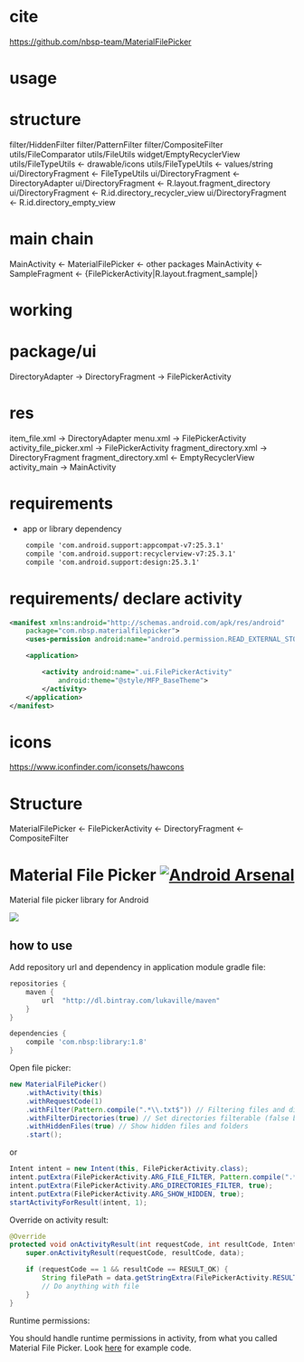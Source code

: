 # cite 
https://github.com/nbsp-team/MaterialFilePicker

# usage 



# structure 
filter/HiddenFilter
filter/PatternFilter 
filter/CompositeFilter
utils/FileComparator 
utils/FileUtils
widget/EmptyRecyclerView
utils/FileTypeUtils <- drawable/icons 
utils/FileTypeUtils <- values/string
ui/DirectoryFragment <- FileTypeUtils
ui/DirectoryFragment <- DirectoryAdapter
ui/DirectoryFragment <- R.layout.fragment_directory
ui/DirectoryFragment <- R.id.directory_recycler_view
ui/DirectoryFragment <- R.id.directory_empty_view

# main chain 
MainActivity <- MaterialFilePicker <- other packages 
MainActivity <- SampleFragment <- {FilePickerActivity|R.layout.fragment_sample|}

# working


# package/ui
DirectoryAdapter -> DirectoryFragment -> FilePickerActivity

# res
item_file.xml -> DirectoryAdapter
menu.xml -> FilePickerActivity
activity_file_picker.xml -> FilePickerActivity
fragment_directory.xml -> DirectoryFragment
fragment_directory.xml <- EmptyRecyclerView
activity_main -> MainActivity 

# requirements 
- app or library dependency 
```xml
    compile 'com.android.support:appcompat-v7:25.3.1'
    compile 'com.android.support:recyclerview-v7:25.3.1'
    compile 'com.android.support:design:25.3.1'
```

# requirements/ declare activity 
```xml
<manifest xmlns:android="http://schemas.android.com/apk/res/android"
    package="com.nbsp.materialfilepicker">
    <uses-permission android:name="android.permission.READ_EXTERNAL_STORAGE" />

    <application>

        <activity android:name=".ui.FilePickerActivity"
            android:theme="@style/MFP_BaseTheme">
        </activity>
    </application>
</manifest>

```

# icons 
https://www.iconfinder.com/iconsets/hawcons



# Structure 
MaterialFilePicker <- FilePickerActivity <- DirectoryFragment <- CompositeFilter



# Material File Picker [![Android Arsenal](https://img.shields.io/badge/Android%20Arsenal-MaterialFilePicker-brightgreen.svg?style=flat)](http://android-arsenal.com/details/1/2690) 
Material file picker library for Android

![](https://i.imgur.com/mjxs05n.png)

## how to use 

Add repository url and dependency in application module gradle file:

```gradle
repositories {
    maven {
        url  "http://dl.bintray.com/lukaville/maven" 
    }
}

dependencies {
    compile 'com.nbsp:library:1.8'
}
```

Open file picker:

```java
new MaterialFilePicker()
    .withActivity(this)
    .withRequestCode(1)
    .withFilter(Pattern.compile(".*\\.txt$")) // Filtering files and directories by file name using regexp
    .withFilterDirectories(true) // Set directories filterable (false by default)
    .withHiddenFiles(true) // Show hidden files and folders
    .start();
```
or
```java
Intent intent = new Intent(this, FilePickerActivity.class);
intent.putExtra(FilePickerActivity.ARG_FILE_FILTER, Pattern.compile(".*\\.txt$"));
intent.putExtra(FilePickerActivity.ARG_DIRECTORIES_FILTER, true);
intent.putExtra(FilePickerActivity.ARG_SHOW_HIDDEN, true);
startActivityForResult(intent, 1);
```

Override on activity result:

```java
@Override
protected void onActivityResult(int requestCode, int resultCode, Intent data) {
    super.onActivityResult(requestCode, resultCode, data);

    if (requestCode == 1 && resultCode == RESULT_OK) {
        String filePath = data.getStringExtra(FilePickerActivity.RESULT_FILE_PATH);
        // Do anything with file
    }
}
```

Runtime permissions:

You should handle runtime permissions in activity, from what you called Material File Picker.
Look [here](https://github.com/nbsp-team/MaterialFilePicker/blob/master/app/src/main/java/com/dimorinny/sample/MainActivity.java#L38-L69) for example code.